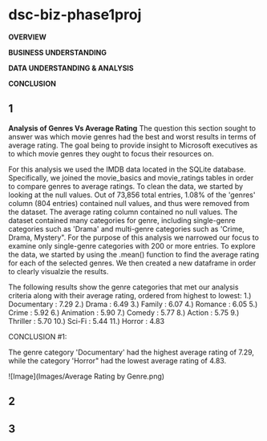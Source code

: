 # dsc-biz-phase1proj

**OVERVIEW**


**BUSINESS UNDERSTANDING**


**DATA UNDERSTANDING & ANALYSIS**


**CONCLUSION**


## 1
**Analysis of Genres Vs Average Rating**
The question this section sought to answer was which movie genres had the best and worst results in terms of average rating. The goal being to provide insight to Microsoft executives as to which movie genres they ought to focus their resources on.

For this analysis we used the IMDB data located in the SQLite database. Specifically, we joined the movie_basics and movie_ratings tables in order to compare genres to average ratings. To clean the data, we started by looking at the null values. Out of 73,856 total entries, 1.08% of the 'genres' column (804 entries) contained null values, and thus were removed from the dataset. The average rating column contained no null values. The dataset contained many categories for genre, including single-genre categories such as 'Drama' and multi-genre categories such as 'Crime, Drama, Mystery". For the purpose of this analysis we narrowed our focus to examine only single-genre categories with 200 or more entries. To explore the data, we started by using the .mean() function to find the average rating for each of the selected genres. We then created a new dataframe in order to clearly visualzie the results.

The following results show the genre categories that met our analysis criteria along with their average rating, ordered from highest to lowest:
1.) Documentary : 7.29
2.) Drama : 6.49
3.) Family : 6.07
4.) Romance : 6.05
5.) Crime : 5.92
6.) Animation : 5.90
7.) Comedy : 5.77
8.) Action : 5.75
9.) Thriller : 5.70
10.) Sci-Fi : 5.44
11.) Horror : 4.83

CONCLUSION #1:

The genre category 'Documentary' had the highest average rating of 7.29, while the category 'Horror" had the lowest average rating of 4.83.

![Image](Images/Average Rating by Genre.png)

## 2

## 3
